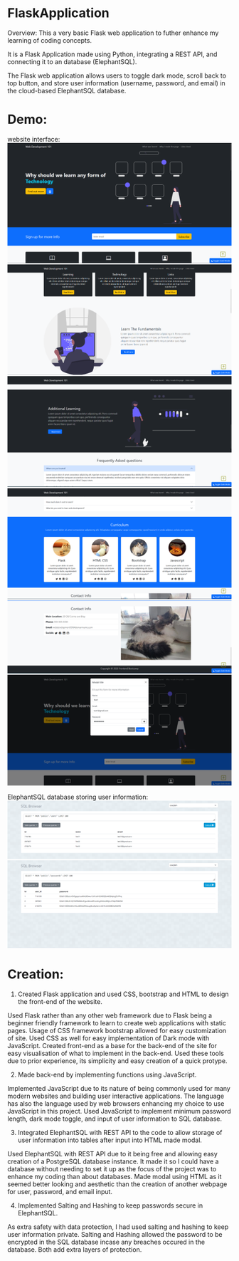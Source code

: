 # FlaskApplication
Overview:
This a very basic Flask web application to futher enhance my learning of coding concepts.

It is a Flask Application made using Python, integrating a REST API, and connecting it to an database (ElephantSQL). 

The Flask web application allows users to toggle dark mode, scroll back to top button, and store user information (username, password, and email) in the cloud-based ElephantSQL database.

# Demo:
website interface:
![Alt text](1.png)
![Alt text](2.png)
![Alt text](3.png)
![Alt text](5.png) 
![Alt text](6.png)
![Alt text](7.png)

ElephantSQL database storing user information:
![Alt text](8.png)
![Alt text](9.png)

# Creation:
1. Created Flask application and used CSS, bootstrap and HTML to design the front-end of the website.

Used Flask rather than any other web framework due to Flask being a beginner friendly framework to learn to create web applications with static pages.
Usage of CSS framework bootstrap allowed for easy customization of site. 
Used CSS as well for easy implementation of Dark mode with JavaScript.
Created front-end as a base for the back-end of the site for easy visualisation of what to implement in the back-end.
Used these tools due to prior experience, its simplicity and easy creation of a quick protype. 

2. Made back-end by implementing functions using JavaScript. 

Implemented JavaScript due to its nature of being commonly used for many modern websites and building user interactive applications.
The language has also the language used by web browsers enhancing my choice to use JavaScript in this project.
Used JavaScript to implement minimum password length, dark mode toggle, and input of user information to SQL database.

3. Integrated ElephantSQL with REST API to the code to allow storage of user information into tables after input into HTML made modal.

Used ElephantSQL with REST API due to it being free and allowing easy creation of a PostgreSQL database instance.
It made it so I could have a database without needing to set it up as the focus of the project was to enhance my coding than about databases.
Made modal using HTML as it seemed better looking and aesthetic than the creation of another webpage for user, password, and email input.

4. Implemented Salting and Hashing to keep passwords secure in ElephantSQL.

As extra safety with data protection, I had used salting and hashing to keep user information private.
Salting and Hashing allowed the password to be encrypted in the SQL database incase any breaches occured in the database.
Both add extra layers of protection.




